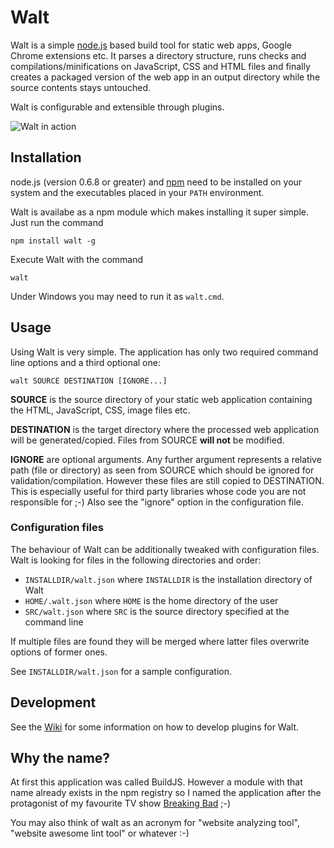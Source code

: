 Walt
====

Walt is a simple [node.js](http://nodejs.org/) based build tool for static web
apps, Google Chrome extensions etc. It parses a directory structure, runs checks
and compilations/minifications on JavaScript, CSS and HTML files and finally creates 
a packaged version of the web app in an output directory while the source contents
stays untouched.

Walt is configurable and extensible through plugins.

![Walt in action](http://svenjacobs.github.com/walt/walt.png "Walt in action")

Installation
------------

node.js (version 0.6.8 or greater) and [npm](http://npmjs.org/) need to be installed
on your system and the executables placed in your `PATH` environment.

Walt is availabe as a npm module which makes installing it super simple. Just run
the command

    npm install walt -g

Execute Walt with the command

    walt

Under Windows you may need to run it as `walt.cmd`.

Usage
-----

Using Walt is very simple. The application has only two required command line
options and a third optional one:

    walt SOURCE DESTINATION [IGNORE...]

**SOURCE** is the source directory of your static web application containing the
HTML, JavaScript, CSS, image files etc.

**DESTINATION** is the target directory where the processed web application will be
generated/copied. Files from SOURCE **will not** be modified.

**IGNORE** are optional arguments. Any further argument represents a relative path
(file or directory) as seen from SOURCE which should be ignored for validation/compilation.
However these files are still copied to DESTINATION. This is especially useful
for third party libraries whose code you are not responsible for ;-) Also see the
"ignore" option in the configuration file.

### Configuration files

The behaviour of Walt can be additionally tweaked with configuration files.
Walt is looking for files in the following directories and order:

* `INSTALLDIR/walt.json` where `INSTALLDIR` is the installation directory of Walt
* `HOME/.walt.json` where `HOME` is the home directory of the user
* `SRC/walt.json` where `SRC` is the source directory specified at the command line

If multiple files are found they will be merged where latter files overwrite options
of former ones.

See `INSTALLDIR/walt.json` for a sample configuration.

Development
-----------

See the [Wiki](https://github.com/svenjacobs/walt/wiki/) for some information on
how to develop plugins for Walt.

Why the name?
-------------

At first this application was called BuildJS. However a module with that name
already exists in the npm registry so I named the application after the protagonist
of my favourite TV show [Breaking Bad](http://en.wikipedia.org/wiki/Breaking_Bad) ;-)

You may also think of walt as an acronym for "website analyzing tool", "website
awesome lint tool" or whatever :-)
